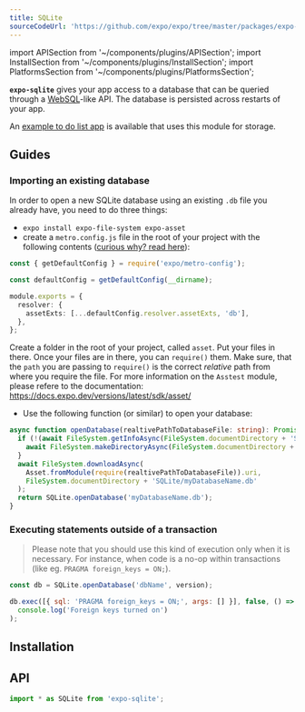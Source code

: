 ```yaml
---
title: SQLite
sourceCodeUrl: 'https://github.com/expo/expo/tree/master/packages/expo-sqlite'
---
```


import APISection from '~/components/plugins/APISection';
import InstallSection from '~/components/plugins/InstallSection';
import PlatformsSection from '~/components/plugins/PlatformsSection';

**`expo-sqlite`** gives your app access to a database that can be queried through a [WebSQL](https://www.w3.org/TR/webdatabase/)-like API. The database is persisted across restarts of your app.

An [example to do list app](https://github.com/expo/examples/tree/master/with-sqlite) is available that uses this module for storage.

<PlatformsSection android emulator ios simulator />

## Guides

### Importing an existing database

In order to open a new SQLite database using an existing `.db` file you already have, you need to do three things:

- `expo install expo-file-system expo-asset`
- create a `metro.config.js` file in the root of your project with the following contents ([curious why? read here](../../../guides/customizing-metro.md#adding-more-file-extensions-to--assetexts)):

```ts
const { getDefaultConfig } = require('expo/metro-config');

const defaultConfig = getDefaultConfig(__dirname);

module.exports = {
  resolver: {
    assetExts: [...defaultConfig.resolver.assetExts, 'db'],
  },
};
```
Create a folder in the root of your project, called `asset`. Put your files in there. Once your files are in there, you can `require()` them. Make sure, that the `path` you are passing to `require()` is the correct *relative* path from where you require the file. For more information on the `Asstest` module, please refere to the documentation: https://docs.expo.dev/versions/latest/sdk/asset/

- Use the following function (or similar) to open your database:

```ts
async function openDatabase(realtivePathToDatabaseFile: string): Promise<SQLite.WebSQLDatabase> {
  if (!(await FileSystem.getInfoAsync(FileSystem.documentDirectory + 'SQLite')).exists) {
    await FileSystem.makeDirectoryAsync(FileSystem.documentDirectory + 'SQLite');
  }
  await FileSystem.downloadAsync(
    Asset.fromModule(require(realtivePathToDatabaseFile)).uri,
    FileSystem.documentDirectory + 'SQLite/myDatabaseName.db'
  );
  return SQLite.openDatabase('myDatabaseName.db');
}
```

### Executing statements outside of a transaction

> Please note that you should use this kind of execution only when it is necessary. For instance, when code is a no-op within transactions (like eg. `PRAGMA foreign_keys = ON;`).

```js
const db = SQLite.openDatabase('dbName', version);

db.exec([{ sql: 'PRAGMA foreign_keys = ON;', args: [] }], false, () =>
  console.log('Foreign keys turned on')
);
```

## Installation

<InstallSection packageName="expo-sqlite" />

## API

```js
import * as SQLite from 'expo-sqlite';
```

<APISection packageName="expo-sqlite" apiName="SQLite" />

